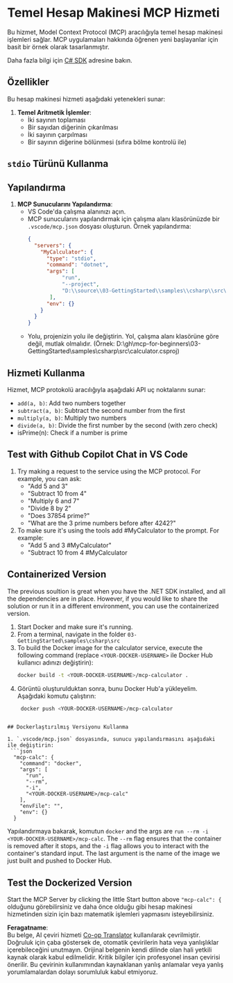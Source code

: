 <!--
CO_OP_TRANSLATOR_METADATA:
{
  "original_hash": "0f7a188d6cb4c18fc83e44fede4cadb1",
  "translation_date": "2025-05-17T13:00:18+00:00",
  "source_file": "03-GettingStarted/samples/csharp/README.md",
  "language_code": "tr"
}
-->
# Temel Hesap Makinesi MCP Hizmeti

Bu hizmet, Model Context Protocol (MCP) aracılığıyla temel hesap makinesi işlemleri sağlar. MCP uygulamaları hakkında öğrenen yeni başlayanlar için basit bir örnek olarak tasarlanmıştır.

Daha fazla bilgi için [C# SDK](https://github.com/modelcontextprotocol/csharp-sdk) adresine bakın.

## Özellikler

Bu hesap makinesi hizmeti aşağıdaki yetenekleri sunar:

1. **Temel Aritmetik İşlemler**:
   - İki sayının toplaması
   - Bir sayıdan diğerinin çıkarılması
   - İki sayının çarpılması
   - Bir sayının diğerine bölünmesi (sıfıra bölme kontrolü ile)

## `stdio` Türünü Kullanma
  
## Yapılandırma

1. **MCP Sunucularını Yapılandırma**:
   - VS Code'da çalışma alanınızı açın.
   - MCP sunucularını yapılandırmak için çalışma alanı klasörünüzde bir `.vscode/mcp.json` dosyası oluşturun. Örnek yapılandırma:
     ```json
     {
       "servers": {
         "MyCalculator": {
           "type": "stdio",
           "command": "dotnet",
           "args": [
                "run",
                "--project",
                "D:\\source\\03-GettingStarted\\samples\\csharp\\src\\calculator.csproj"
            ],
           "env": {}
         }
       }
     }
     ```
	- Yolu, projenizin yolu ile değiştirin. Yol, çalışma alanı klasörüne göre değil, mutlak olmalıdır. (Örnek: D:\\gh\\mcp-for-beginners\\03-GettingStarted\\samples\\csharp\\src\\calculator.csproj)

## Hizmeti Kullanma

Hizmet, MCP protokolü aracılığıyla aşağıdaki API uç noktalarını sunar:

- `add(a, b)`: Add two numbers together
- `subtract(a, b)`: Subtract the second number from the first
- `multiply(a, b)`: Multiply two numbers
- `divide(a, b)`: Divide the first number by the second (with zero check)
- isPrime(n): Check if a number is prime

## Test with Github Copilot Chat in VS Code

1. Try making a request to the service using the MCP protocol. For example, you can ask:
   - "Add 5 and 3"
   - "Subtract 10 from 4"
   - "Multiply 6 and 7"
   - "Divide 8 by 2"
   - "Does 37854 prime?"
   - "What are the 3 prime numbers before after 4242?"
2. To make sure it's using the tools add #MyCalculator to the prompt. For example:
   - "Add 5 and 3 #MyCalculator"
   - "Subtract 10 from 4 #MyCalculator


## Containerized Version

The previous soultion is great when you have the .NET SDK installed, and all the dependencies are in place. However, if you would like to share the solution or run it in a different environment, you can use the containerized version.

1. Start Docker and make sure it's running.
1. From a terminal, navigate in the folder `03-GettingStarted\samples\csharp\src` 
1. To build the Docker image for the calculator service, execute the following command (replace `<YOUR-DOCKER-USERNAME>` ile Docker Hub kullanıcı adınızı değiştirin):
   ```bash
   docker build -t <YOUR-DOCKER-USERNAME>/mcp-calculator .
   ``` 
1. Görüntü oluşturulduktan sonra, bunu Docker Hub'a yükleyelim. Aşağıdaki komutu çalıştırın:
   ```bash
    docker push <YOUR-DOCKER-USERNAME>/mcp-calculator
  ```

## Dockerlaştırılmış Versiyonu Kullanma

1. `.vscode/mcp.json` dosyasında, sunucu yapılandırmasını aşağıdaki ile değiştirin:
   ```json
    "mcp-calc": {
      "command": "docker",
      "args": [
        "run",
        "--rm",
        "-i",
        "<YOUR-DOCKER-USERNAME>/mcp-calc"
      ],
      "envFile": "",
      "env": {}
    }
   ```
   Yapılandırmaya bakarak, komutun `docker` and the args are `run --rm -i <YOUR-DOCKER-USERNAME>/mcp-calc`. The `--rm` flag ensures that the container is removed after it stops, and the `-i` flag allows you to interact with the container's standard input. The last argument is the name of the image we just built and pushed to Docker Hub.

## Test the Dockerized Version

Start the MCP Server by clicking the little Start button above `"mcp-calc": {` olduğunu görebilirsiniz ve daha önce olduğu gibi hesap makinesi hizmetinden sizin için bazı matematik işlemleri yapmasını isteyebilirsiniz.

**Feragatname**:  
Bu belge, AI çeviri hizmeti [Co-op Translator](https://github.com/Azure/co-op-translator) kullanılarak çevrilmiştir. Doğruluk için çaba göstersek de, otomatik çevirilerin hata veya yanlışlıklar içerebileceğini unutmayın. Orijinal belgenin kendi dilinde olan hali yetkili kaynak olarak kabul edilmelidir. Kritik bilgiler için profesyonel insan çevirisi önerilir. Bu çevirinin kullanımından kaynaklanan yanlış anlamalar veya yanlış yorumlamalardan dolayı sorumluluk kabul etmiyoruz.
